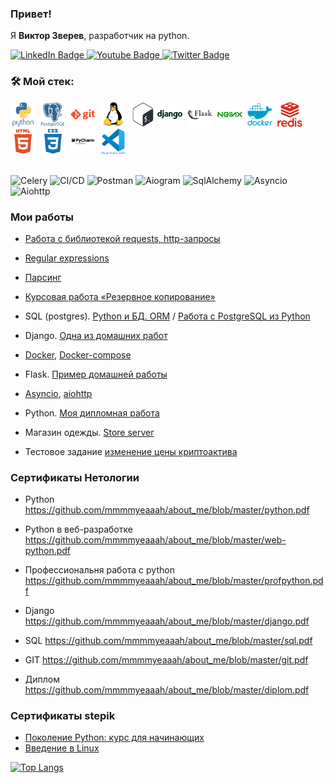 ### Привет!

Я <b>Виктор Зверев</b>, разработчик на python.

<div id="badges">
  <a href="https://t.me/mmmmzverev">
    <img src="https://img.shields.io/badge/telegram-blue?style=for-the-badge&logo=telegram&logoColor=white" alt="LinkedIn Badge"/>
  </a>
  <a href="https://discordapp.com/users/990622686663295007/">
    <img src="https://img.shields.io/badge/discord-purple?style=for-the-badge&logo=discord&logoColor=white" alt="Youtube Badge"/>
  </a>
  <a href="https://api.whatsapp.com/send/?phone=79171247172&text&type=phone_number&app_absent=0">
    <img src="https://img.shields.io/badge/whatsapp-green?style=for-the-badge&logo=whatsapp&logoColor=white" alt="Twitter Badge"/>
  </a>
</div>

### :hammer_and_wrench: Мой стек:

<div>
    <img src="https://github.com/devicons/devicon/blob/master/icons/python/python-original-wordmark.svg" title="Python" alt="Python" width="40" height="40"/>&nbsp;
    <img src="https://github.com/devicons/devicon/blob/master/icons/postgresql/postgresql-plain-wordmark.svg" title="PostgreSQL" alt="PostgreSQL" width="40" height="40"/>&nbsp;
    <img src="https://github.com/devicons/devicon/blob/master/icons/git/git-plain-wordmark.svg" title="Git" alt="Git" width="40" height="40"/>&nbsp;
    <img src="https://github.com/devicons/devicon/blob/master/icons/linux/linux-original.svg" title="Linux" alt="Linux" width="40" height="40"/>&nbsp;
    <img src="https://github.com/devicons/devicon/blob/master/icons/bash/bash-original.svg" title="Bash" alt="Bash" width="40" height="40"/>
    <img src="https://github.com/devicons/devicon/blob/master/icons/django/django-plain-wordmark.svg" title="Django Framework" alt="Django Framework" width="40" height="40"/>&nbsp;
    <img src="https://github.com/devicons/devicon/blob/master/icons/flask/flask-original-wordmark.svg" title="Flask" alt="Flask" width="40" height="40"/>&nbsp;
    <img src="https://github.com/devicons/devicon/blob/master/icons/nginx/nginx-original.svg" title="Nginx" alt="Nginx" width="40" height="40"/>&nbsp;
    <img src="https://github.com/devicons/devicon/blob/master/icons/docker/docker-plain-wordmark.svg" title="Docker/Docker-compose" alt="Docker/Docker-compose" width="40" height="40"/>&nbsp;
    <img src="https://github.com/devicons/devicon/blob/master/icons/redis/redis-plain-wordmark.svg" title="Redis" alt="Redis" width="40" height="40"/>&nbsp;
    <img src="https://github.com/devicons/devicon/blob/master/icons/html5/html5-plain-wordmark.svg" title="Html" alt="Html" width="40" height="40"/>&nbsp;
    <img src="https://github.com/devicons/devicon/blob/master/icons/css3/css3-plain-wordmark.svg" title="CSS" alt="CSS" width="40" height="40"/>&nbsp;
    <img src="https://github.com/devicons/devicon/blob/master/icons/pycharm/pycharm-original-wordmark.svg" title="PyCharm" alt="PyCharm" width="40" height="40"/>&nbsp;
    <img src="https://github.com/devicons/devicon/blob/master/icons/vscode/vscode-original-wordmark.svg" title="vscode" alt="vscode" width="40" height="40"/>&nbsp;
</div>
  
  <br/> 

![Celery](https://img.shields.io/badge/-Celery-%2300C7B7?style=flat-square&logo=Celery)
![CI/CD](https://img.shields.io/badge/-CI/CD-DD0031?style=flat-square)
![Postman](https://img.shields.io/badge/Postman-FCA121?style=flat-square&logo=postman)
![Aiogram](https://img.shields.io/badge/-Aiogram-ffce5a?style=flat-square&logo=telegram)
![SqlAlchemy](https://img.shields.io/badge/-SqlAlchemy-FCA121?style=flat-square)
![Asyncio](https://img.shields.io/badge/-Asyncio-%23F7DF1C?style=flat-square&logo=Asyncio&labelColor=%23F7DF1C)
![Aiohttp](https://img.shields.io/badge/-Aiohttp-orange?style=flat-square&logo=Aiohttp)

### Мои работы

- [Работа с библиотекой requests, http-запросы](https://github.com/mmmmyeaaah/requests)

- [Regular expressions](https://github.com/mmmmyeaaah/regex)

- [Парсинг](https://github.com/mmmmyeaaah/parsing)

- [Курсовая работа «Резервное копирование»](https://github.com/mmmmyeaaah/course-work)

- SQL (postgres). [Python и БД. ORM](https://github.com/mmmmyeaaah/sql6) / [Работа с PostgreSQL из Python](https://github.com/mmmmyeaaah/sql5-CRUD)

- Django. [Одна из домашних работ](https://github.com/mmmmyeaaah/3.2-django-crud)

- [Docker](https://github.com/mmmmyeaaah/docker-1-2), [Docker-compose](https://github.com/mmmmyeaaah/docker-compose)

- Flask. [Пример домашней работы](https://github.com/mmmmyeaaah/flask)

- [Asyncio](https://github.com/mmmmyeaaah/asyncio), [aiohttp](https://github.com/mmmmyeaaah/aiohttp)

- Python. [Моя дипломная работа](https://github.com/mmmmyeaaah/python-final-diplom)

- Магазин одежды. [Store server](https://github.com/mmmmyeaaah/store)

- Тестовое задание [изменение цены криптоактива](https://github.com/mmmmyeaaah/check_price)


### Сертификаты Нетологии

- Python https://github.com/mmmmyeaaah/about_me/blob/master/python.pdf

- Python в веб-разработке https://github.com/mmmmyeaaah/about_me/blob/master/web-python.pdf

- Профессиональня работа с python https://github.com/mmmmyeaaah/about_me/blob/master/profpython.pdf

- Django https://github.com/mmmmyeaaah/about_me/blob/master/django.pdf

- SQL https://github.com/mmmmyeaaah/about_me/blob/master/sql.pdf

- GIT https://github.com/mmmmyeaaah/about_me/blob/master/git.pdf

- Диплом https://github.com/mmmmyeaaah/about_me/blob/master/diplom.pdf

### Сертификаты stepik

- [Поколение Python: курс для начинающих](https://github.com/mmmmyeaaah/about_me/blob/master/stepik-certificate-58852-d013c6c.pdf)
- [Введение в Linux](https://github.com/mmmmyeaaah/mmmmyeaaah/blob/master/stepik-certificate-73-14f09b0.pdf)


[![Top Langs](https://github-readme-stats.vercel.app/api/top-langs/?username=mmmmyeaaah&layout=compact&theme=vision-friendly-dark)](https://github.com/anuraghazra/github-readme-stats)